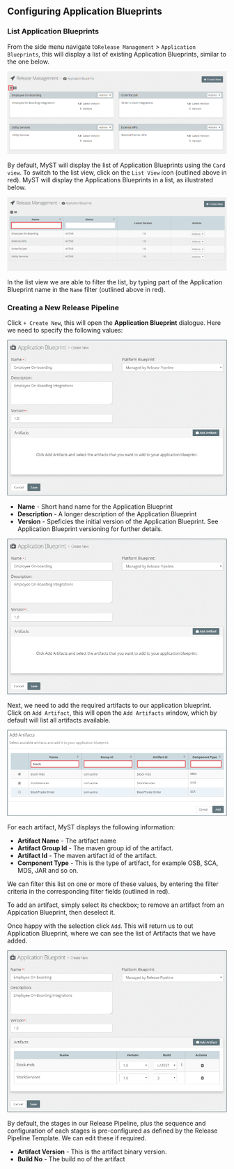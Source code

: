 ## Configuring Application Blueprints

### List Application Blueprints
From the side menu navigate to`Release Management` > `Application Blueprints`, this will display a list of existing Application Blueprints, similar to the one below.

![](img/applicationBlueprintCardView.PNG)

By default, MyST will display the list of Application Blueprints using the `Card view`. To switch to the list view, click on the `List View` icon (outlined above in red). MyST will display the Applications Blueprints in a list, as illustrated below.

![](img/applicationBlueprintListView.PNG)

In the list view we are able to filter the list, by typing part of the Application Blueprint name in the `Name` filter (outlined above in red).

### Creating a New Release Pipeline
Click `+ Create New`, this will open the **Application Blueprint** dialogue. Here we need to specify the following values:

![](img/applicationBlueprintCreate.PNG)

* **Name** - Short hand name for the Application Blueprint
* **Description** - A longer description of the Application Blueprint
* **Version** - Speficies the initial version of the Application Blueprint. See Application Blueprint versioning for further details.

![](img/applicationBlueprintCreate.PNG)

Next, we need to add the required artifacts to our application blueprint. Click on `Add Artifact`, this will open the `Add Artifacts` window, which by default will list all artifacts available.

![](img/applicationBlueprintAddArtifacts.PNG)

For each artifact, MyST displays the following information:
* **Artifact Name** - The artifact name
* **Artifact Group Id** - The maven group id of the artifact.
* **Artifact Id** - The maven artifact id of the artifact.
* **Component Type** - This is the type of artifact, for example OSB, SCA, MDS, JAR and so on.

We can filter this list on one or more of these values, by entering the filter criteria in the corresponding filter fields (outlined in red).

To add an artifact, simply select its checkbox; to remove an artifact from an Appication Blueprint, then deselect it.

Once happy with the selection click `Add`. This will return us to out Application Blueprint, where we can see the list of Artifacts that we have added.

![](img/applicationBlueprintCreateWithArtifacts.PNG)







By default, the stages in our Release Pipeline, plus the sequence and configuration of each stages is pre-configured as defined by the Release Pipeline Template. We can edit these if required.

* **Artifact Version** - This is the artifact binary version. 
* **Build No** - The build no of the artifact

